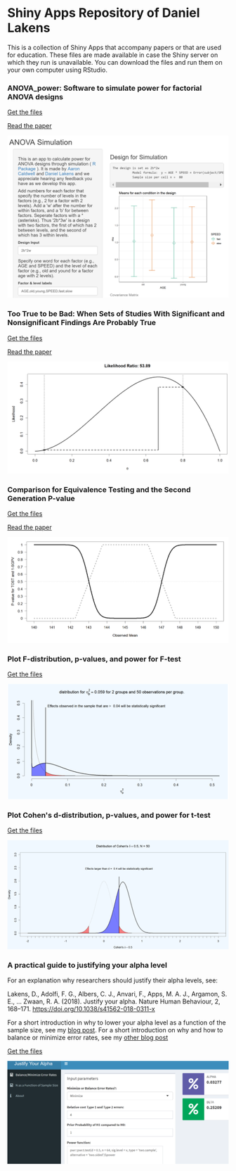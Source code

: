 # Shiny Apps Repository of Daniel Lakens

This is a collection of Shiny Apps that accompany papers or that are used for education. These files are made available in case the Shiny server on which they run is unavailable. You can download the files and run them on your own computer using RStudio.

### ANOVA_power: Software to simulate power for factorial ANOVA designs

[Get the files](https://github.com/Lakens/shiny_apps/tree/master/anova_power)

[Read the paper](https://psyarxiv.com/baxsf)

![](screenshots/ANOVA_power.png)

### Too True to be Bad: When Sets of Studies With Significant and Nonsignificant Findings Are Probably True

[Get the files](https://github.com/Lakens/shiny_apps/tree/master/mixed_results_likelihood)

[Read the paper](https://journals.sagepub.com/doi/full/10.1177/1948550617693058)

![](screenshots/mixed_result_likelihood.png)

### Comparison for Equivalence Testing and the Second Generation P-value

[Get the files](https://github.com/Lakens/shiny_apps/tree/master/TOST_vs_SGPV)

[Read the paper](https://psyarxiv.com/7k6ay)

![](screenshots/tost_vs_sgpv.png)

### Plot F-distribution, p-values, and power for F-test

[Get the files](https://github.com/Lakens/shiny_apps/tree/master/f_p_power)

![](screenshots/f_p_power.png)

### Plot Cohen's d-distribution, p-values, and power for t-test

[Get the files](https://github.com/Lakens/shiny_apps/tree/master/d_p_power)

![](screenshots/d_p_power.png)

### A practical guide to justifying your alpha level

For an explanation why researchers should justify their alpha levels, see:

Lakens, D., Adolfi, F. G., Albers, C. J., Anvari, F., Apps, M. A. J., Argamon, S. E., … Zwaan, R. A. (2018). Justify your alpha. Nature Human Behaviour, 2, 168–171. https://doi.org/10.1038/s41562-018-0311-x

For a short introduction in why to lower your alpha level as a function of the sample size, see my [blog post](http://daniellakens.blogspot.com/2018/12/testing-whether-observed-data-should.html). For a short introduction on why and how to balance or minimize error rates, see my [other blog post](http://daniellakens.blogspot.com/2019/05/justifying-your-alpha-by-minimizing-or.html)

[Get the files](https://github.com/Lakens/shiny_apps/tree/master/jya)

![](screenshots/jya.png)

